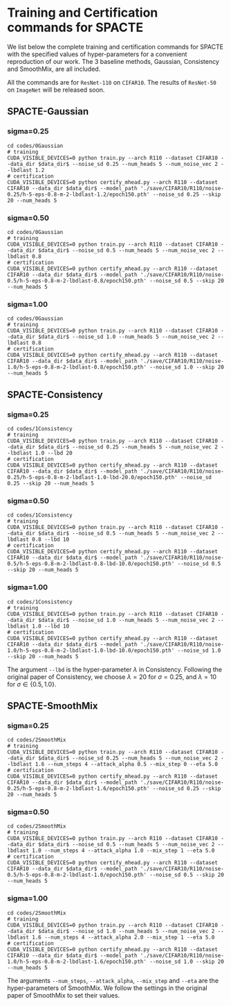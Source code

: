 # Training and Certification commands for SPACTE

We list below the complete training and certification commands for SPACTE with the specified values of hyper-parameters for a convenient reproduction of our work. The 3 baseline methods, Gaussian, Consistency and SmoothMix, are all included.

All the commands are for `ResNet-110` on `CIFAR10`. The results of `ResNet-50` on `ImageNet` will be released soon.

## SPACTE-Gaussian

### sigma=0.25
```
cd codes/0Gaussian
# training
CUDA_VISIBLE_DEVICES=0 python train.py --arch R110 --dataset CIFAR10 --data_dir $data_dir$ --noise_sd 0.25 --num_heads 5 --num_noise_vec 2 --lbdlast 1.2
# certification
CUDA_VISIBLE_DEVICES=0 python certify_mhead.py --arch R110 --dataset CIFAR10 --data_dir $data_dir$ --model_path './save/CIFAR10/R110/noise-0.25/h-5-eps-0.8-m-2-lbdlast-1.2/epoch150.pth' --noise_sd 0.25 --skip 20 --num_heads 5
```
### sigma=0.50
```
cd codes/0Gaussian
# training
CUDA_VISIBLE_DEVICES=0 python train.py --arch R110 --dataset CIFAR10 --data_dir $data_dir$ --noise_sd 0.5 --num_heads 5 --num_noise_vec 2 --lbdlast 0.8
# certification
CUDA_VISIBLE_DEVICES=0 python certify_mhead.py --arch R110 --dataset CIFAR10 --data_dir $data_dir$ --model_path './save/CIFAR10/R110/noise-0.5/h-5-eps-0.8-m-2-lbdlast-0.8/epoch150.pth' --noise_sd 0.5 --skip 20 --num_heads 5
```
### sigma=1.00
```
cd codes/0Gaussian
# training
CUDA_VISIBLE_DEVICES=0 python train.py --arch R110 --dataset CIFAR10 --data_dir $data_dir$ --noise_sd 1.0 --num_heads 5 --num_noise_vec 2 --lbdlast 0.8
# certification
CUDA_VISIBLE_DEVICES=0 python certify_mhead.py --arch R110 --dataset CIFAR10 --data_dir $data_dir$ --model_path './save/CIFAR10/R110/noise-1.0/h-5-eps-0.8-m-2-lbdlast-0.8/epoch150.pth' --noise_sd 1.0 --skip 20 --num_heads 5
```
## SPACTE-Consistency

### sigma=0.25
```
cd codes/1Consistency
# training
CUDA_VISIBLE_DEVICES=0 python train.py --arch R110 --dataset CIFAR10 --data_dir $data_dir$ --noise_sd 0.25 --num_heads 5 --num_noise_vec 2 --lbdlast 1.0 --lbd 20
# certification
CUDA_VISIBLE_DEVICES=0 python certify_mhead.py --arch R110 --dataset CIFAR10 --data_dir $data_dir$ --model_path './save/CIFAR10/R110/noise-0.25/h-5-eps-0.8-m-2-lbdlast-1.0-lbd-20.0/epoch150.pth' --noise_sd 0.25 --skip 20 --num_heads 5
```
### sigma=0.50
```
cd codes/1Consistency
# training
CUDA_VISIBLE_DEVICES=0 python train.py --arch R110 --dataset CIFAR10 --data_dir $data_dir$ --noise_sd 0.5 --num_heads 5 --num_noise_vec 2 --lbdlast 0.8 --lbd 10
# certification
CUDA_VISIBLE_DEVICES=0 python certify_mhead.py --arch R110 --dataset CIFAR10 --data_dir $data_dir$ --model_path './save/CIFAR10/R110/noise-0.5/h-5-eps-0.8-m-2-lbdlast-0.8-lbd-10.0/epoch150.pth' --noise_sd 0.5 --skip 20 --num_heads 5
```
### sigma=1.00
```
cd codes/1Consistency
# training
CUDA_VISIBLE_DEVICES=0 python train.py --arch R110 --dataset CIFAR10 --data_dir $data_dir$ --noise_sd 1.0 --num_heads 5 --num_noise_vec 2 --lbdlast 1.0 --lbd 10
# certification
CUDA_VISIBLE_DEVICES=0 python certify_mhead.py --arch R110 --dataset CIFAR10 --data_dir $data_dir$ --model_path './save/CIFAR10/R110/noise-1.0/h-5-eps-0.8-m-2-lbdlast-1.0-lbd-10.0/epoch150.pth' --noise_sd 1.0 --skip 20 --num_heads 5
```

The argument `--lbd` is the hyper-parameter $\lambda$ in Consistency. Following the original paper of Consistency, we choose $\lambda=20$ for $\sigma=0.25$, and $\lambda=10$ for $\sigma\in\{0.5,1.0\}$.

## SPACTE-SmoothMix

### sigma=0.25
```
cd codes/2SmoothMix
# training
CUDA_VISIBLE_DEVICES=0 python train.py --arch R110 --dataset CIFAR10 --data_dir $data_dir$ --noise_sd 0.25 --num_heads 5 --num_noise_vec 2 --lbdlast 1.6 --num_steps 4 --attack_alpha 0.5 --mix_step 0 --eta 5.0
# certification
CUDA_VISIBLE_DEVICES=0 python certify_mhead.py --arch R110 --dataset CIFAR10 --data_dir $data_dir$ --model_path './save/CIFAR10/R110/noise-0.25/h-5-eps-0.8-m-2-lbdlast-1.6/epoch150.pth' --noise_sd 0.25 --skip 20 --num_heads 5
```
### sigma=0.50
```
cd codes/2SmoothMix
# training
CUDA_VISIBLE_DEVICES=0 python train.py --arch R110 --dataset CIFAR10 --data_dir $data_dir$ --noise_sd 0.5 --num_heads 5 --num_noise_vec 2 --lbdlast 1.0 --num_steps 4 --attack_alpha 1.0 --mix_step 1 --eta 5.0
# certification
CUDA_VISIBLE_DEVICES=0 python certify_mhead.py --arch R110 --dataset CIFAR10 --data_dir $data_dir$ --model_path './save/CIFAR10/R110/noise-0.5/h-5-eps-0.8-m-2-lbdlast-1.0/epoch150.pth' --noise_sd 0.5 --skip 20 --num_heads 5
```
### sigma=1.00
```
cd codes/2SmoothMix
# training
CUDA_VISIBLE_DEVICES=0 python train.py --arch R110 --dataset CIFAR10 --data_dir $data_dir$ --noise_sd 1.0 --num_heads 5 --num_noise_vec 2 --lbdlast 1.6 --num_steps 4 --attack_alpha 2.0 --mix_step 1 --eta 5.0
# certification
CUDA_VISIBLE_DEVICES=0 python certify_mhead.py --arch R110 --dataset CIFAR10 --data_dir $data_dir$ --model_path './save/CIFAR10/R110/noise-1.0/h-5-eps-0.8-m-2-lbdlast-1.6/epoch150.pth' --noise_sd 1.0 --skip 20 --num_heads 5
```
The arguments `--num_steps`, `--attack_alpha`, `--mix_step` and `--eta` are the hyper-parameters of SmoothMix. We follow the settings in the original paper of SmoothMix to set their values.